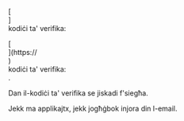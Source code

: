 [<br host>]<br action>kodiċi ta' verifika:<br code>

[<br host>](https://<br host>)<br action>kodiċi ta' verifika:<br code>.

Dan il-kodiċi ta' verifika se jiskadi f'siegħa.

Jekk ma applikajtx, jekk jogħġbok injora din l-email.